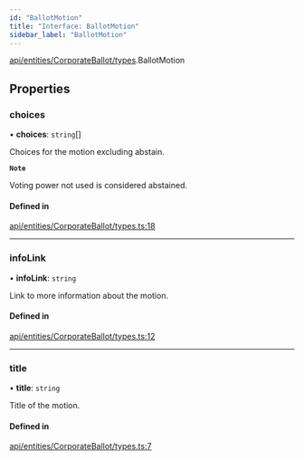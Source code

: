 ```yaml
---
id: "BallotMotion"
title: "Interface: BallotMotion"
sidebar_label: "BallotMotion"
---
```


[api/entities/CorporateBallot/types](../../../../../../modules/API/Entities/CorporateBallot/Types/Types.md).BallotMotion

## Properties

### choices

• **choices**: `string`[]

Choices for the motion excluding abstain.

**`Note`**

Voting power not used is considered abstained.

#### Defined in

[api/entities/CorporateBallot/types.ts:18](https://github.com/PolymeshAssociation/polymesh-sdk/blob/fbf6882d0/src/api/entities/CorporateBallot/types.ts#L18)

___

### infoLink

• **infoLink**: `string`

Link to more information about the motion.

#### Defined in

[api/entities/CorporateBallot/types.ts:12](https://github.com/PolymeshAssociation/polymesh-sdk/blob/fbf6882d0/src/api/entities/CorporateBallot/types.ts#L12)

___

### title

• **title**: `string`

Title of the motion.

#### Defined in

[api/entities/CorporateBallot/types.ts:7](https://github.com/PolymeshAssociation/polymesh-sdk/blob/fbf6882d0/src/api/entities/CorporateBallot/types.ts#L7)
